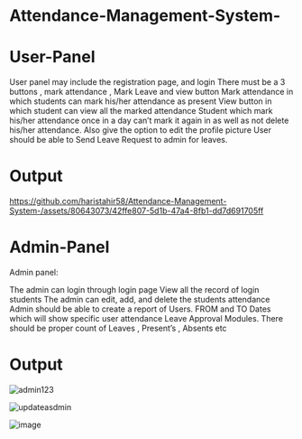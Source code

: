 # Attendance-Management-System-

# User-Panel
User panel may include the registration page, and login
There must be a 3 buttons , mark attendance , Mark Leave and view button
Mark attendance in which students can mark his/her attendance as present
View button in which student can view all the marked attendance
Student which mark his/her attendance once in a day can’t mark it again in as well as not delete his/her attendance.
Also give the option to edit the profile picture
User should be able to Send Leave Request to admin for leaves.

# Output

https://github.com/haristahir58/Attendance-Management-System-/assets/80643073/42ffe807-5d1b-47a4-8fb1-dd7d691705ff

# Admin-Panel

Admin panel:

The admin can login through login page
View all the record of login students
The admin can edit, add, and delete the students attendance
Admin should be able to create a report of Users. FROM  and TO Dates which will show specific user attendance
Leave Approval Modules. There should be proper count of Leaves , Present’s  , Absents etc

# Output




![admin123](https://github.com/haristahir58/Attendance-Management-System-/assets/80643073/c74f0c0a-6afd-438e-85a1-fc6487234d4b)

![updateasdmin](https://github.com/haristahir58/Attendance-Management-System-/assets/80643073/12495e0e-8bef-451a-a36c-8d9878ae374a)

![image](https://github.com/haristahir58/Attendance-Management-System-/assets/80643073/8873510f-53bc-497b-83a0-526af5f56543)

